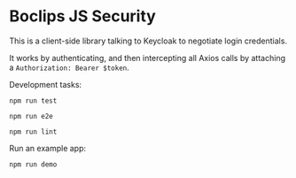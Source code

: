 # Boclips JS Security

This is a client-side library talking to Keycloak to negotiate login credentials.

It works by authenticating, and then intercepting all Axios calls by attaching a `Authorization: Bearer $token`.

Development tasks:
```
npm run test
```
```
npm run e2e
```
```
npm run lint
```

Run an example app:
```
npm run demo
```
